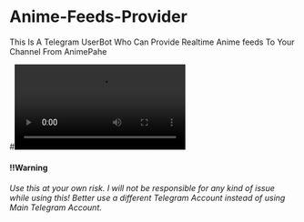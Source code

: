 # Anime-Feeds-Provider
This Is A Telegram UserBot Who Can Provide Realtime Anime feeds To Your Channel From AnimePahe

#![caption](https://telegra.ph/file/8eaa3de9369c326212c88.mp4)
<h4>‼️Warning</h4>
<h6>Use this at your own risk. I will not be responsible for any kind of issue while using this! Better use a different Telegram Account instead of using Main Telegram Account.</h6>

